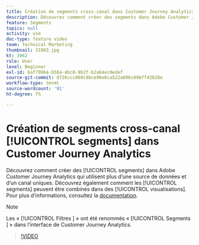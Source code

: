 ```yaml
---
title: Création de segments cross-canal dans Customer Journey Analytics
description: Découvrez comment créer des segments dans Adobe Customer Journey Analytics qui utilisent plusieurs sources de données et canaux. Découvrez également comment les segments peuvent être combinés dans des visualisations.
feature: Segments
topics: null
activity: use
doc-type: feature video
team: Technical Marketing
thumbnail: 31983.jpg
kt: 3962
role: User
level: Beginner
exl-id: 6af79964-b56a-4bc8-9b2f-b2a64ec0edef
source-git-commit: d726ccc860c8bce96e6ca522a606c096ff43828e
workflow-type: tm+mt
source-wordcount: '91'
ht-degree: 7%

---
```


# Création de segments cross-canal [!UICONTROL segments] dans Customer Journey Analytics

Découvrez comment créer des [!UICONTROL segments] dans Adobe Customer Journey Analytics qui utilisent plus d’une source de données et d’un canal uniques. Découvrez également comment les [!UICONTROL segments] peuvent être combinés dans des [!UICONTROL visualisations]. Pour plus dʼinformations, consultez la [documentation](https://experienceleague.adobe.com/en/docs/analytics-platform/using/cja-components/cja-segments/filters-overview).

>[!NOTE]
>
> Les « [!UICONTROL  Filtres ] » ont été renommés « [!UICONTROL  Segments ] » dans l’interface de Customer Journey Analytics.

>[!VIDEO](https://video.tv.adobe.com/v/31983/?quality=12&learn=on)
